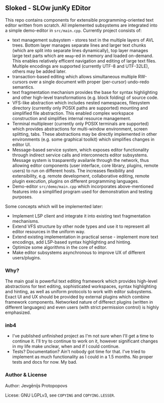 ## Sloked - SLOw junKy EDitor

This repo contains components for extensible programming-oriented text editor written from scratch. All implemented subsystems are integrated into a simple demo-editor in `src/main.cpp`. Currently project consists of:
* text management subsystem - stores text in the multiple layers of AVL trees. Bottom layer manages separate lines and larger text chunks (which are split into separate lines dynamically), top layer manages large text parts which are `mmap`-ed in memory and loaded on-demand. This enables relatively efficent navigation and editing of large text files. Multiple encodings are supported (currently UTF-8 and UTF-32LE), others may be added later.
* transaction-based editing which allows simultaneous multiple RW-cursors over a single document with proper (per-cursor) undo-redo semantics.
* text fragmentation mechanism provides the base for syntax highlighting and other high-level transformations (e.g. block folding) of source code.
* VFS-like abstraction which includes nested namespaces, filesystem directory (currently only POSIX paths are supported) mounting and simplified file abstraction. This enabled complex workspace construction and simplifies internal resource management.
* Terminal multiplexer (currently only POSIX terminals are supported) which provides abstractions for multi-window environment, screen splitting, tabs. These abstractions may be directly implemented in other environments (e.g. some graphical toolkit) which simplifies changes in editor UI.
* Message-based service system, which exposes editor functionality through indirect service calls and interconnects editor subsystems. Message system is trasparently availanle through the network, thus allowing editor components (user interface, core library, plugins, remote users) to run on different hosts. The increases flexibility and extensibility, e.g. remote development, collaborative editing, remote plugin execution, plugins on different programming languages.
* Demo-editor `src/demo/main.cpp` which incorporates above-mentioned features into a simplified program used for demonstration and testing purposes.

Some concepts which will be implemented later:
* Implement LSP client and integrate it into existing text fragmentation mechanisms.
* Extend VFS structure by other node types and use it to represent all editor resources in the uniform way.
* Extend existing implementation in practical sense - implement more text encodings, add LSP-based syntax highlighting and hinting.
* Optimize some algorithms in the core of editor.
* Make editor subsystems asynchronous to improve UX of different users/plugins.

### Why?

The main goal is powerful text editing framework which provides high-level abstractions for text editing, sophisticated workspaces, syntax highlighting and hinting, as well as uniform protocols to work with editor subsystems. Exact UI and UX should be provided by external plugins which combine framework components. Networked nature of differect plugins (written in different languages) and even users (with strict permission control) is highly emphasized.

### inb4

* I've published unfinished project as I'm not sure when I'll get a time to continue it. I'll try to continue to work on it, however significant changes in my life make unclear, when and if I could continue.
* Tests? Documentation? Ain't nobody got time for that. I've tried to implement as much functionality as I could in a 1.5 months. No proper tests and docs for now. My bad.

### Author & License

Author: Jevgēnijs Protopopovs

Licese: GNU LGPLv3, see `COPYING` and `COPYING.LESSER`.